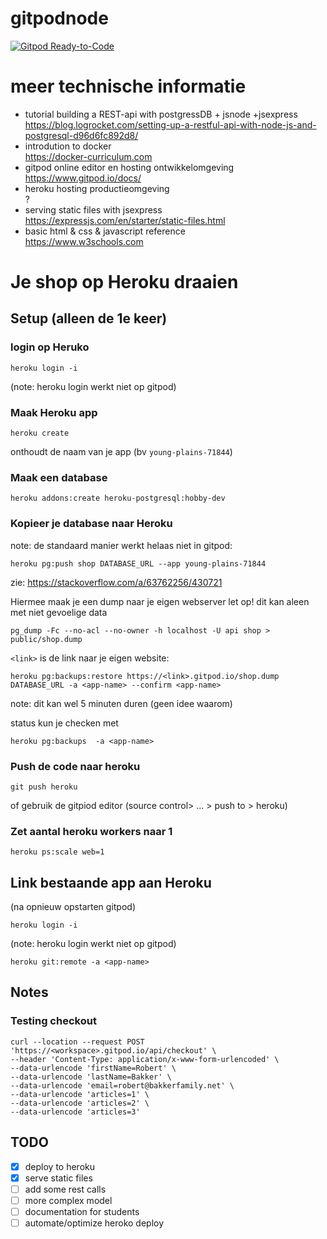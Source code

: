 # gitpodnode

[![Gitpod Ready-to-Code](https://img.shields.io/badge/Gitpod-ready--to--code-blue?logo=gitpod)](https://gitpod.io/#https://github.com/Notalifeform/gitpodnode)

# meer technische informatie
* tutorial building a REST-api with postgressDB + jsnode +jsexpress\
https://blog.logrocket.com/setting-up-a-restful-api-with-node-js-and-postgresql-d96d6fc892d8/
* introdution to docker\
https://docker-curriculum.com
* gitpod online editor en hosting ontwikkelomgeving\
https://www.gitpod.io/docs/
* heroku hosting productieomgeving\
?
* serving static files with jsexpress\
https://expressjs.com/en/starter/static-files.html
* basic html & css & javascript reference\
https://www.w3schools.com


# Je shop op Heroku draaien

## Setup (alleen de 1e keer)

### login op Heruko

```
heroku login -i
```

(note: heroku login werkt niet op gitpod) 

### Maak Heroku app

```
heroku create
```

onthoudt de naam van je app (bv `young-plains-71844`)

### Maak een database

```
heroku addons:create heroku-postgresql:hobby-dev
```

### Kopieer je database naar Heroku

note: de standaard manier werkt helaas niet in gitpod:

```
heroku pg:push shop DATABASE_URL --app young-plains-71844
```
zie: https://stackoverflow.com/a/63762256/430721


Hiermee maak je een dump naar je eigen webserver 
let op! dit kan aleen met niet gevoelige data

```
pg_dump -Fc --no-acl --no-owner -h localhost -U api shop > public/shop.dump
```

`<link>` is de link naar je eigen website:

```
heroku pg:backups:restore https://<link>.gitpod.io/shop.dump DATABASE_URL -a <app-name> --confirm <app-name>
```

note: dit kan wel 5 minuten duren (geen idee waarom)

status kun je checken met

```
heroku pg:backups  -a <app-name>
```

### Push de code naar heroku

```
git push heroku
```

 of gebruik de gitpiod editor (source control> ... > push to > heroku)

### Zet aantal heroku workers naar 1

```
heroku ps:scale web=1
```

## Link bestaande app aan Heroku
(na opnieuw opstarten gitpod)

```
heroku login -i
```

(note: heroku login werkt niet op gitpod) 

```
heroku git:remote -a <app-name>
```

## Notes

### Testing checkout

```
curl --location --request POST 'https://<workspace>.gitpod.io/api/checkout' \
--header 'Content-Type: application/x-www-form-urlencoded' \
--data-urlencode 'firstName=Robert' \
--data-urlencode 'lastName=Bakker' \
--data-urlencode 'email=robert@bakkerfamily.net' \
--data-urlencode 'articles=1' \
--data-urlencode 'articles=2' \
--data-urlencode 'articles=3'
```


## TODO

- [X] deploy to heroku
- [X] serve static files
- [ ] add some rest calls
- [ ] more complex model
- [ ] documentation for students
- [ ] automate/optimize heroko deploy
